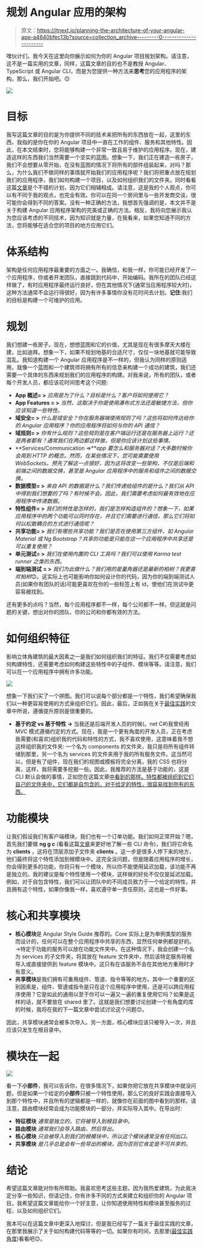 # 规划 Angular 应用的架构

> 原文：<https://itnext.io/planning-the-architecture-of-your-angular-app-a4840bfec13b?source=collection_archive---------0----------------------->

嘿伙计们。我今天在这里向你展示如何为你的 Angular 项目规划架构。请注意，这不是一篇实用的文章，同样，这篇文章的目的也不是教授 Angular、TypeScript 或 Angular CLI，而是为您提供一种方法来**思考**您的应用程序的架构。那么，我们开始吧。😊

![](img/f22539b181f1f51d1d0d6b5f0d44e9a0.png)

# 目标

我写这篇文章的目的是为你提供不同的技术来把所有的东西放在一起，这里的东西，我指的是你在你的 Angular 项目中一直在工作的组件、服务和其他特性。因此，在本文结束时，您将能够构建一个非常一致且易于维护的应用程序。现在，建造这样的东西我们当然需要一个坚实的蓝图。想象一下，我们正在建造一栋房子，我们不会想要从零开始，在没有蓝图的情况下将所有的部件组装起来，对吗？那么，为什么我们不做同样的事情就开始我们的应用程序呢？我们将把重点放在规划我们的应用程序，我们如何构建一个项目，以及如何组织我们的文件夹。同时看看这篇[文章](https://levelup.gitconnected.com/best-practices-in-angular-a8926fa02ae2)是个不错的计划，因为它们相辅相成。请注意，这是我的个人观点，你可以有不同于我的观点，也完全有效。你可以在同一个房间里与一些开发商交谈，很可能你会得到不同的答案。没有一种正确的方法，我想首先强调的是，本文并不是关于构建 Angular 应用程序架构的完美或正确的方法。相反，我将向您展示我认为您应该考虑的不同技术，因为知识就是力量，在我看来，如果您知道不同的方法，您将能够在适合您的项目的地方应用它们。

# 体系结构

架构是任何应用程序最重要的方面之一。我确信，和我一样，你可能已经开发了一个应用程序，你或者开发团队，直接跳到代码中，开始编码。我所在的团队已经这样做了，有时应用程序最终运行良好，但在其他情况下(通常当应用程序较大时)，这种方法通常不会运行得很好，因为有许多事情你没有花时间去计划。**记住**:我们的目标是构建一个可维护的应用。

# 规划

我们想建一栋房子。现在，想想蓝图和它的价值，尤其是现在有很多摩天大楼在建，比如迪拜。想象一下，如果不规划地基的合适尺寸，仅仅一块地基就可能导致混乱。我知道构建一个 Angular 应用程序是不一样的，但我认为同样的原则适用，就像一个蓝图和一个建筑师将拥有所有的信息来构建一个成功的建筑，我们还需要一个具体的东西来规划我们的应用程序的构建。对我来说，所有的团队，或者每个开发人员，都应该花时间思考这个问题:

*   **App 概述= >** *应用是为了什么？目标是什么？客户将如何使用它？*
*   **App Features = >** *当然，这取决于你是使用瀑布式方法还是敏捷方法，但你应该知道一些特性。*
*   **域安全= >** *什么是域安全？你在服务器端使用规则了吗？这些将如何传达给你的 Angular 应用程序？你的应用程序将如何与你的 API 通信？*
*   **域规则= >** *你有什么规则？这些规则是在客户端运行还是在服务器上运行？还是两者都有？通常我们在两边都这样做，但是你应该计划这些事情。*
*   **Services/Communication =>***app 要怎么和服务器对话？大多数时候你会用到 HTTP 的概念。然而，在某些情况下，您可能需要使用 WebSockets。预先了解这一点很好，因为这将改变一些架构，不仅是后端和前端之间的数据交换，甚至是 Angular 应用程序中的服务和组件之间的数据交换。*
*   **数据模型= >** *来自 API 的数据是什么？我们传递给组件的是什么？我们从 API 中得到我们想要的了吗？有时候不会。因此，我们需要考虑如何最有效地在应用程序中传递数据。*
*   **特性组件= >** *我们的特性是怎样的，我们是怎样构造组件的？想象一下，如果应用程序中的两个功能可以同时存在，并且它们需要进行通信，那么它们将如何以松散耦合的方式进行通信呢？*
*   **共享功能= >** *我们有哪些共享功能？我们是否在使用第三方组件，如 Angular Material 或 Ng Bootstrap？共享的功能是只能在这一个应用程序中共享还是可以重复使用？*
*   **单元测试= >** *我们在使用内置的 CLI 工具吗？我们可以使用 Karma test runner 之类的东西。*
*   **端到端测试** **= >** *我们为此做什么？我们用的是量角器还是最新的柏树？我更喜欢柏树*😊。这实际上也可能影响你如何设计你的代码，因为你的端到端测试人员(如果你有团队的话)可能更喜欢在你的一些标签上有 id，使他们在测试中更容易被找到。

还有更多的点吗？当然，每个应用程序都不一样，每个公司都不一样。但这就是问题的关键，想出对你的团队、你的公司和你都有效的方法。

# 如何组织特征

影响立体角建筑的最大因素之一是我们如何组织我们的特征。我们不仅需要考虑如何构建特性，还需要考虑如何构建这些特性中的子组件、模块等等。请注意，我们可以在一个应用程序中拥有许多功能。

![](img/413ba8cbb6a5300a6cb0db1f4584d42c.png)

想象一下我们买了一个拼图。我们可以说每个部分都是一个特性，我们希望确保我们以一种更容易使用的方式来组织它们。因此，最后，正如我在关于[最佳实践](https://levelup.gitconnected.com/best-practices-in-angular-a8926fa02ae2)的文章中所说，遵循提升原则是很重要的。

*   **基于约定 vs 基于特性
    →** 当我还是后端开发人员的时候(。net C#)我曾经用 MVC 模式遵循约定的方式。现在，我是一个更有角度的开发人员，正在考虑我需要(和喜欢)组织我的代码和特性的方式，我不喜欢使用，这意味着我不想这样组织我的文件夹:
    一个名为 components 的文件夹，我只是将所有组件转储到那里，另一个名为 services 的文件夹用于我的所有服务文件。这当然可以，但是有了组件，现在我们的视图或模板将完全分离，我的 CSS 也将分离，这样，我将需要多挖掘一些。因此，我推荐的方法是基于功能的，这是 CLI 默认会做的事情，正如您在这篇文章[中看到的那样。特性都被组织到它们自己的文件夹中，它们都是自包含的，对于给定的特性，很容易找到所有的东西。](https://levelup.gitconnected.com/angular-cli-tutorial-3bc7ed11fc55)

# 功能模块

让我们假设我们有客户端模块，我们也有一个订单功能。我们如何正常开始？嗯，首先我们要做 **ng g c** (看看这篇[文章](https://levelup.gitconnected.com/angular-cli-useful-commands-1023e93b843b)来更好地了解一些 CLI 命令)，我们将它命名为 **clients** ，这将在顶层添加子文件夹 **clients** 。这一步是很多人停下来的地方，他们最终将这个特性添加到根模块中。这完全没问题，但是随着应用程序的增长，你会得到更多的功能，你将只有一个模块，所以你不能使用延迟加载，该功能不再是独立的。我的建议是每个特性使用一个模块，这样做的好处不仅仅是延迟加载。例如，对于自包含特性，我们可以让团队中的不同成员致力于一个给定的特性，并且拥有这个特性，如果你像我一样，喜欢遵守单一责任原则，这也是一件好事。

# 核心和共享模块

*   **核心模块**是 Angular Style Guide 推荐的。Core 实际上是为单例类型的服务而设计的，任何可以在整个应用程序中共享的东西，显然任何单例都是好的。
    →特定于功能的服务可以放在功能文件夹中。在这种情况下，我会创建一个名为 services 的子文件夹，将其放在 feature 文件夹中，然后该特定服务将被导入或直接提供到 feature 模块中。这只有在该服务不会在其他地方重用时才有意义。
*   **共享模块**是我们拥有可重用组件、管道、指令等等的地方。其中一个重要的区别因素是，组件、管道或指令是只在这个应用程序中使用，还是可以跨应用程序使用？它是如此的通用以至于你可以一遍又一遍的重复使用它吗？如果是这样的话，就不要放在 shared 里了。这就是我们想要讨论创建一个有角度的库的时候，我将在我的下一篇文章中尝试讨论这个问题😊。

因此，共享模块通常会被多次导入。另一方面，核心模块应该只被导入一次，并且应该只发生在根目录中。

# 模块在一起

![](img/9c2c6001f9bf5c1da78ae30b0b0068dc.png)

看一下**小部件**，我可以告诉你，在很多情况下，如果你把它放在共享模块中就没问题，但是如果一个给定的**小部件**只被一个特性使用，那么它的良好实践会直接导入到那个特性中，并且所有的逻辑都是一样的，就像你在前面的图中看到的那样。请注意，路由模块经常会成为功能模块的一部分，并实际导入其中。在导出时:

*   **特征模块** *通常是独立的，它将被导入到根目录中。*
*   **路由模块** *通常我们会导入路由，然后导出。*
*   **核心模块** *只会被导入到我们的根模块中，所以这个模块通常没有任何出口。*
*   **共享模块** *是几乎总是会有一些导出的模块，因为否则它肯定是不可共享的。*

# 结论

希望这篇文章能对你有所帮助。我喜欢思考这些主题，因为我热爱建筑，为此我决定分享一些知识，但请记住，你有许多不同的方式来建立和组织你的 Angular 项目。我希望这篇文章能给你一个好主意，让你知道使用特性和模块甚至服务的过程，以及如何组织它们。

我本可以在这篇文章中更深入地探讨，但是我已经写了一篇关于最佳实践的文章，在那里我展示了关于如何构建代码等等的一切。如果你有时间，去那里([最佳实践角度](https://levelup.gitconnected.com/best-practices-in-angular-a8926fa02ae2))看看吧😊。